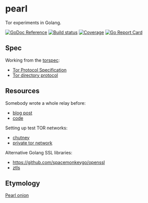 # pearl

Tor experiments in Golang.

[![GoDoc Reference](http://img.shields.io/badge/godoc-reference-5272B4.svg?style=flat-square)](http://godoc.org/github.com/mmcloughlin/pearl)
[![Build status](https://img.shields.io/travis/mmcloughlin/pearl.svg?style=flat-square)](https://travis-ci.org/mmcloughlin/pearl)
[![Coverage](https://img.shields.io/coveralls/mmcloughlin/pearl.svg?style=flat-square)](https://coveralls.io/r/mmcloughlin/pearl)
[![Go Report Card](https://goreportcard.com/badge/github.com/mmcloughlin/pearl?style=flat-square)](https://goreportcard.com/report/github.com/mmcloughlin/pearl)

## Spec

Working from the [torspec](https://gitweb.torproject.org/torspec.git):

* [Tor Protocol Specification](https://gitweb.torproject.org/torspec.git/tree/tor-spec.txt)
* [Tor directory protocol](https://gitweb.torproject.org/torspec.git/tree/dir-spec.txt)

## Resources

Somebody wrote a whole relay before:

* [blog post](https://tvdw.eu/blog/2015/01/24/implementing-a-tor-relay-from-scratch/)
* [code](https://github.com/tvdw/gotor)

Setting up test TOR networks:

* [chutney](https://gitweb.torproject.org/chutney.git/tree/README)
* [private tor network](https://github.com/antitree/private-tor-network)

Alternative Golang SSL libraries:

* https://github.com/spacemonkeygo/openssl
* [ztls](https://github.com/zmap/zgrab/tree/master/ztools/ztls)

## Etymology

[Pearl onion](https://en.wikipedia.org/wiki/Pearl_onion)
